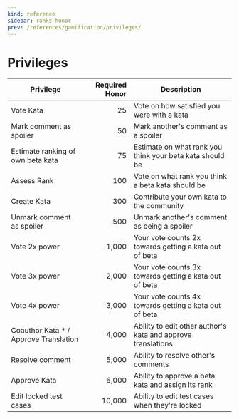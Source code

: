```yaml
---
kind: reference
sidebar: ranks-honor
prev: /references/gamification/privileges/
---
```


# Privileges

| Privilege                                 | Required Honor | Description                                                  |
| ----------------------------------------- | -------------: | ------------------------------------------------------------ |
| Vote Kata                                 |             25 | Vote on how satisfied you were with a kata                   |
| Mark comment as spoiler                   |             50 | Mark another's comment as a spoiler                          |
| Estimate ranking of own beta kata         |             75 | Estimate on what rank you think your beta kata should be     |
| Assess Rank                               |            100 | Vote on what rank you think a beta kata should be            |
| Create Kata                               |            300 | Contribute your own kata to the community                    |
| Unmark comment as spoiler                 |            500 | Unmark another's comment as being a spoiler                  |
| Vote 2x power                             |          1,000 | Your vote counts 2x towards getting a kata out of beta       |
| Vote 3x power                             |          2,000 | Your vote counts 3x towards getting a kata out of beta       |
| Vote 4x power                             |          3,000 | Your vote counts 4x towards getting a kata out of beta       |
| Coauthor Kata **†** / Approve Translation |          4,000 | Ability to edit other author's kata and approve translations |
| Resolve comment                           |          5,000 | Ability to resolve other's comments                          |
| Approve Kata                              |          6,000 | Ability to approve a beta kata and assign its rank           |
| Edit locked test cases                    |         10,000 | Ability to edit test cases when they're locked               |
